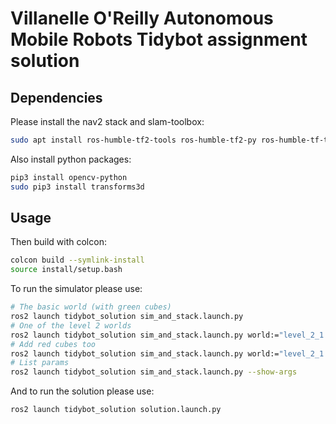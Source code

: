 # Villanelle O'Reilly Autonomous Mobile Robots Tidybot assignment solution

## Dependencies 

Please install the nav2 stack and slam-toolbox:
```bash
sudo apt install ros-humble-tf2-tools ros-humble-tf2-py ros-humble-tf-transformations ros-humble-tf2 ros-humble-nav2-bringup ros-humble-slam-toolbox ros-humble-moveit
```

Also install python packages:
```bash
pip3 install opencv-python
sudo pip3 install transforms3d
```

## Usage

Then build with colcon:
```bash
colcon build --symlink-install
source install/setup.bash
```

To run the simulator please use:
```bash
# The basic world (with green cubes)
ros2 launch tidybot_solution sim_and_stack.launch.py
# One of the level 2 worlds
ros2 launch tidybot_solution sim_and_stack.launch.py world:="level_2_1.world"
# Add red cubes too
ros2 launch tidybot_solution sim_and_stack.launch.py world:="level_2_1.world" add_red_cubes:="True"
# List params
ros2 launch tidybot_solution sim_and_stack.launch.py --show-args
```

And to run the solution please use:
```bash
ros2 launch tidybot_solution solution.launch.py
```
